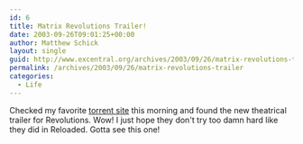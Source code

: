 ```yaml
---
id: 6
title: Matrix Revolutions Trailer!
date: 2003-09-26T09:01:25+00:00
author: Matthew Schick
layout: single
guid: http://www.excentral.org/archives/2003/09/26/matrix-revolutions-trailer/
permalink: /archives/2003/09/26/matrix-revolutions-trailer
categories:
  - Life
---
```

Checked my favorite [torrent site](http://www.suprnova.org/) this morning and
found the new theatrical trailer for Revolutions.  Wow!  I just hope they don't
try too damn hard like they did in Reloaded.  Gotta see this one!
